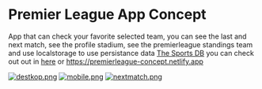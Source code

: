 <h1>Premier League App Concept</h1>

App that can check your favorite selected team, you can see the last and next match, see the profile stadium, see the premierleague standings team and use localstorage to use persistance data [The Sports DB](https://www.thesportsdb.com/) 
you can check out out in [here](https://premierleague-concept.netlify.app/) or https://premierleague-concept.netlify.app

[![destkop.png](https://i.postimg.cc/0yBbg2C5/destkop.png)](https://postimg.cc/SncyC45H)
[![mobile.png](https://i.postimg.cc/1txXtCTL/mobile.png)](https://postimg.cc/cKm0kmdm)
[![nextmatch.png](https://i.postimg.cc/hP853Xcx/nextmatch.png)](https://postimg.cc/mtDjP2c2)




